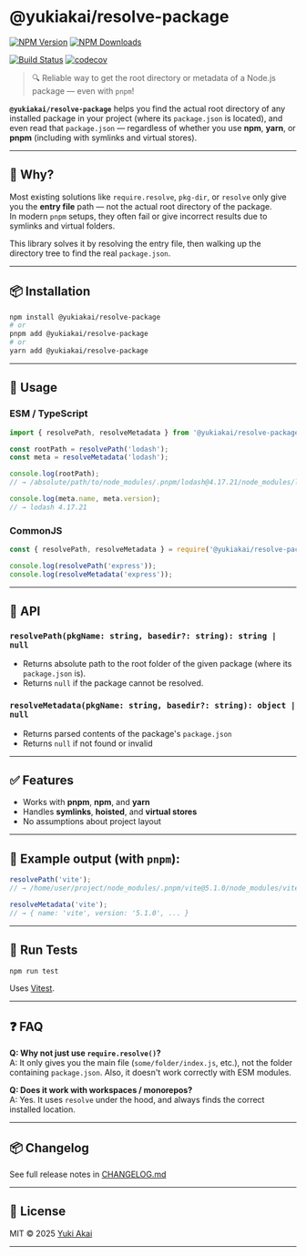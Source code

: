 # @yukiakai/resolve-package

[![NPM Version][npm-version-image]][npm-url]
[![NPM Downloads][npm-downloads-image]][npm-downloads-url]

[![Build Status][github-build-url]][github-url]
[![codecov][codecov-image]][codecov-url]

> 🔍 Reliable way to get the root directory or metadata of a Node.js package — even with `pnpm`!

**`@yukiakai/resolve-package`** helps you find the actual root directory of any installed package in your project (where its `package.json` is located), and even read that `package.json` — regardless of whether you use **npm**, **yarn**, or **pnpm** (including with symlinks and virtual stores).

---

## 🚀 Why?

Most existing solutions like `require.resolve`, `pkg-dir`, or `resolve` only give you the **entry file** path — not the actual root directory of the package.  
In modern `pnpm` setups, they often fail or give incorrect results due to symlinks and virtual folders.

This library solves it by resolving the entry file, then walking up the directory tree to find the real `package.json`.

---

## 📦 Installation

```bash
npm install @yukiakai/resolve-package
# or
pnpm add @yukiakai/resolve-package
# or
yarn add @yukiakai/resolve-package
```

---

## 🔧 Usage

### ESM / TypeScript

```ts
import { resolvePath, resolveMetadata } from '@yukiakai/resolve-package';

const rootPath = resolvePath('lodash');
const meta = resolveMetadata('lodash');

console.log(rootPath);
// → /absolute/path/to/node_modules/.pnpm/lodash@4.17.21/node_modules/lodash

console.log(meta.name, meta.version);
// → lodash 4.17.21
```

### CommonJS

```js
const { resolvePath, resolveMetadata } = require('@yukiakai/resolve-package');

console.log(resolvePath('express'));
console.log(resolveMetadata('express'));
```

---

## 🧩 API

### `resolvePath(pkgName: string, basedir?: string): string | null`

- Returns absolute path to the root folder of the given package (where its `package.json` is).
- Returns `null` if the package cannot be resolved.

### `resolveMetadata(pkgName: string, basedir?: string): object | null`

- Returns parsed contents of the package's `package.json`
- Returns `null` if not found or invalid

---

## ✅ Features

- Works with **pnpm**, **npm**, and **yarn**
- Handles **symlinks**, **hoisted**, and **virtual stores**
- No assumptions about project layout

---

## 📂 Example output (with `pnpm`):

```js
resolvePath('vite');
// → /home/user/project/node_modules/.pnpm/vite@5.1.0/node_modules/vite

resolveMetadata('vite');
// → { name: 'vite', version: '5.1.0', ... }
```

---

## 🧪 Run Tests

```bash
npm run test
```

Uses [Vitest](https://vitest.dev/).

---

## ❓ FAQ

**Q: Why not just use `require.resolve()`?**  
A: It only gives you the main file (`some/folder/index.js`, etc.), not the folder containing `package.json`. Also, it doesn't work correctly with ESM modules.

**Q: Does it work with workspaces / monorepos?**  
A: Yes. It uses `resolve` under the hood, and always finds the correct installed location.

---

## 📦 Changelog

See full release notes in [CHANGELOG.md][changelog-url]

---

## 📄 License

MIT © 2025 [Yuki Akai](https://github.com/yukiakai212/)

---

[npm-downloads-image]: https://badgen.net/npm/dm/@yukiakai/resolve-package
[npm-downloads-url]: https://www.npmjs.com/package/@yukiakai/resolve-package
[npm-url]: https://www.npmjs.com/package/@yukiakai/resolve-package
[npm-version-image]: https://badgen.net/npm/v/@yukiakai/resolve-package
[github-build-url]: https://github.com/yukiakai212/resolve-package/actions/workflows/build.yml/badge.svg
[github-url]: https://github.com/yukiakai212/resolve-package/
[codecov-image]: https://codecov.io/gh/yukiakai212/resolve-package/branch/main/graph/badge.svg
[codecov-url]: https://codecov.io/gh/yukiakai212/resolve-package
[changelog-url]: https://github.com/yukiakai212/resolve-package/blob/main/CHANGELOG.md

